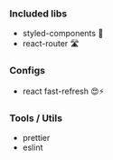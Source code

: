 ### Included libs

- styled-components 💅
- react-router 🛣️

### Configs

- react fast-refresh 😍⚡️

### Tools / Utils

- prettier
- eslint
